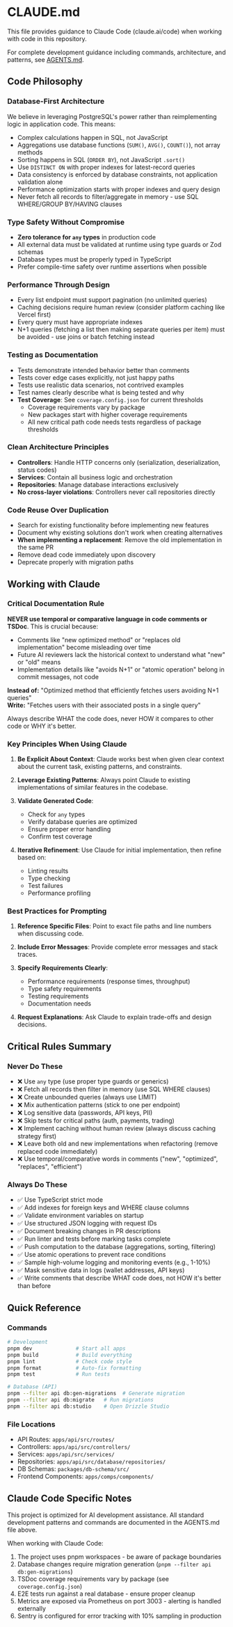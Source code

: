# CLAUDE.md

This file provides guidance to Claude Code (claude.ai/code) when working with code in this repository.

For complete development guidance including commands, architecture, and patterns, see [AGENTS.md](./AGENTS.md).

## Code Philosophy

### Database-First Architecture

We believe in leveraging PostgreSQL's power rather than reimplementing logic in application code. This means:

- Complex calculations happen in SQL, not JavaScript
- Aggregations use database functions (`SUM()`, `AVG()`, `COUNT()`), not array methods
- Sorting happens in SQL (`ORDER BY`), not JavaScript `.sort()`
- Use `DISTINCT ON` with proper indexes for latest-record queries
- Data consistency is enforced by database constraints, not application validation alone
- Performance optimization starts with proper indexes and query design
- Never fetch all records to filter/aggregate in memory - use SQL WHERE/GROUP BY/HAVING clauses

### Type Safety Without Compromise

- **Zero tolerance for `any` types** in production code
- All external data must be validated at runtime using type guards or Zod schemas
- Database types must be properly typed in TypeScript
- Prefer compile-time safety over runtime assertions when possible

### Performance Through Design

- Every list endpoint must support pagination (no unlimited queries)
- Caching decisions require human review (consider platform caching like Vercel first)
- Every query must have appropriate indexes
- N+1 queries (fetching a list then making separate queries per item) must be avoided - use joins or batch fetching instead

### Testing as Documentation

- Tests demonstrate intended behavior better than comments
- Tests cover edge cases explicitly, not just happy paths
- Tests use realistic data scenarios, not contrived examples
- Test names clearly describe what is being tested and why
- **Test Coverage**: See `coverage.config.json` for current thresholds
  - Coverage requirements vary by package
  - New packages start with higher coverage requirements
  - All new critical path code needs tests regardless of package thresholds

### Clean Architecture Principles

- **Controllers**: Handle HTTP concerns only (serialization, deserialization, status codes)
- **Services**: Contain all business logic and orchestration
- **Repositories**: Manage database interactions exclusively
- **No cross-layer violations**: Controllers never call repositories directly

### Code Reuse Over Duplication

- Search for existing functionality before implementing new features
- Document why existing solutions don't work when creating alternatives
- **When implementing a replacement**: Remove the old implementation in the same PR
- Remove dead code immediately upon discovery
- Deprecate properly with migration paths

## Working with Claude

### Critical Documentation Rule

**NEVER use temporal or comparative language in code comments or TSDoc**. This is crucial because:

- Comments like "new optimized method" or "replaces old implementation" become misleading over time
- Future AI reviewers lack the historical context to understand what "new" or "old" means
- Implementation details like "avoids N+1" or "atomic operation" belong in commit messages, not code

**Instead of:** "Optimized method that efficiently fetches users avoiding N+1 queries"  
**Write:** "Fetches users with their associated posts in a single query"

Always describe WHAT the code does, never HOW it compares to other code or WHY it's better.

### Key Principles When Using Claude

1. **Be Explicit About Context**: Claude works best when given clear context about the current task, existing patterns, and constraints.

2. **Leverage Existing Patterns**: Always point Claude to existing implementations of similar features in the codebase.

3. **Validate Generated Code**:

   - Check for `any` types
   - Verify database queries are optimized
   - Ensure proper error handling
   - Confirm test coverage

4. **Iterative Refinement**: Use Claude for initial implementation, then refine based on:
   - Linting results
   - Type checking
   - Test failures
   - Performance profiling

### Best Practices for Prompting

1. **Reference Specific Files**: Point to exact file paths and line numbers when discussing code.

2. **Include Error Messages**: Provide complete error messages and stack traces.

3. **Specify Requirements Clearly**:

   - Performance requirements (response times, throughput)
   - Type safety requirements
   - Testing requirements
   - Documentation needs

4. **Request Explanations**: Ask Claude to explain trade-offs and design decisions.

## Critical Rules Summary

### Never Do These

- ❌ Use `any` type (use proper type guards or generics)
- ❌ Fetch all records then filter in memory (use SQL WHERE clauses)
- ❌ Create unbounded queries (always use LIMIT)
- ❌ Mix authentication patterns (stick to one per endpoint)
- ❌ Log sensitive data (passwords, API keys, PII)
- ❌ Skip tests for critical paths (auth, payments, trading)
- ❌ Implement caching without human review (always discuss caching strategy first)
- ❌ Leave both old and new implementations when refactoring (remove replaced code immediately)
- ❌ Use temporal/comparative words in comments ("new", "optimized", "replaces", "efficient")

### Always Do These

- ✅ Use TypeScript strict mode
- ✅ Add indexes for foreign keys and WHERE clause columns
- ✅ Validate environment variables on startup
- ✅ Use structured JSON logging with request IDs
- ✅ Document breaking changes in PR descriptions
- ✅ Run linter and tests before marking tasks complete
- ✅ Push computation to the database (aggregations, sorting, filtering)
- ✅ Use atomic operations to prevent race conditions
- ✅ Sample high-volume logging and monitoring events (e.g., 1-10%)
- ✅ Mask sensitive data in logs (wallet addresses, API keys)
- ✅ Write comments that describe WHAT code does, not HOW it's better than before

## Quick Reference

### Commands

```bash
# Development
pnpm dev              # Start all apps
pnpm build            # Build everything
pnpm lint             # Check code style
pnpm format           # Auto-fix formatting
pnpm test             # Run tests

# Database (API)
pnpm --filter api db:gen-migrations  # Generate migration
pnpm --filter api db:migrate   # Run migrations
pnpm --filter api db:studio    # Open Drizzle Studio
```

### File Locations

- API Routes: `apps/api/src/routes/`
- Controllers: `apps/api/src/controllers/`
- Services: `apps/api/src/services/`
- Repositories: `apps/api/src/database/repositories/`
- DB Schemas: `packages/db-schema/src/`
- Frontend Components: `apps/comps/components/`

## Claude Code Specific Notes

This project is optimized for AI development assistance. All standard development patterns and commands are documented in the AGENTS.md file above.

When working with Claude Code:

1. The project uses pnpm workspaces - be aware of package boundaries
2. Database changes require migration generation (`pnpm --filter api db:gen-migrations`)
3. TSDoc coverage requirements vary by package (see `coverage.config.json`)
4. E2E tests run against a real database - ensure proper cleanup
5. Metrics are exposed via Prometheus on port 3003 - alerting is handled externally
6. Sentry is configured for error tracking with 10% sampling in production
